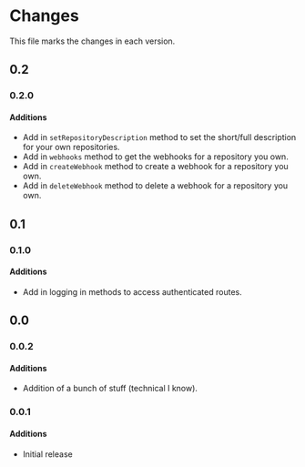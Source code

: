 # Changes
This file marks the changes in each version.

## 0.2
### 0.2.0
#### Additions
- Add in `setRepositoryDescription` method to set the short/full description for your own repositories.
- Add in `webhooks` method to get the webhooks for a repository you own.
- Add in `createWebhook` method to create a webhook for a repository you own.
- Add in `deleteWebhook` method to delete a webhook for a repository you own.

## 0.1
### 0.1.0
#### Additions
- Add in logging in methods to access authenticated routes.

## 0.0
### 0.0.2
#### Additions
- Addition of a bunch of stuff (technical I know).

### 0.0.1
#### Additions
- Initial release